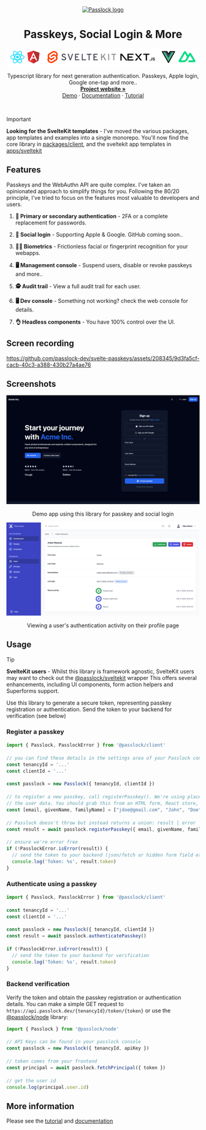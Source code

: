 <div align="center">
  <a href="https://github.com/passlock-dev/passkeys-frontend">
    <img src="https://github.com/passlock-dev/passkeys-frontend/assets/208345/53ee00d3-8e6c-49ea-b43c-3f901450c73b" alt="Passlock logo" width="80" height="80">
  </a>
</div>

<h1 align="center">Passkeys, Social Login & More</h1>

<a name="readme-top"></a>
<div align="center">
  <picture align="center">
    <source srcset="README_assets/repo-banner.dark.svg" media="(prefers-color-scheme: dark)" />
    <img align="center" width=550 height=50 src="README_assets/repo-banner.svg" />
  </picture>
  <p align="center">
    Typescript library for next generation authentication. Passkeys, Apple login, Google one-tap and more..
    <br />
    <a href="https://passlock.dev"><strong>Project website »</strong></a>
    <br />
    <a href="https://d1rl0ue18b0151.cloudfront.net">Demo</a>
    ·
    <a href="https://docs.passlock.dev">Documentation</a>
    ·
    <a href="https://docs.passlock.dev/docs/tutorial/intro">Tutorial</a>
  </p>
</div>

<br />

> [!IMPORTANT]  
> **Looking for the SvelteKit templates** - I've moved the various packages, app templates and examples into a single monorepo. You'll now find the core library in [packages/client](./packages/client/), and the sveltekit app templates in [apps/sveltekit](./apps/sveltekit/README.md)

## Features

Passkeys and the WebAuthn API are quite complex. I've taken an opinionated approach to simplify things for you. Following the 80/20 principle, I've tried to focus on the features most valuable to developers and users.

1. **🔐 Primary or secondary authentication** - 2FA or a complete replacement for passwords. 

2. **🚀 Social login** - Supporting Apple & Google. GitHub coming soon..

3. **☝🏻 Biometrics** - Frictionless facial or fingerprint recognition for your webapps.

4. **🖥️ Management console** - Suspend users, disable or revoke passkeys and more..

5. **🕵️ Audit trail** - View a full audit trail for each user.

6. **🖥️ Dev console** - Something not working? check the web console for details.

7. **👌 Headless components** - You have 100% control over the UI.

## Screen recording

https://github.com/passlock-dev/svelte-passkeys/assets/208345/9d3fa5cf-cacb-40c3-a388-430b27a4ae76

## Screenshots

![SvelteKit template using this library](./README_assets/preline.dark.png)
<p align="center">Demo app using this library for passkey and social login</p>

![Passlock user profile](./README_assets/console.png)
<p align="center">Viewing a user's authentication activity on their profile page</p>

## Usage

> [!TIP]
> **SvelteKit users** - Whilst this library is framework agnostic, SvelteKit users may want to check out the [@passlock/sveltekit](./packages/sveltekit/) wrapper This offers several enhancements, including UI components, form action helpers and Superforms support.

Use this library to generate a secure token, representing passkey registration or authentication. Send the token to your backend for verification (see below)

### Register a passkey

```typescript
import { Passlock, PasslockError } from '@passlock/client'

// you can find these details in the settings area of your Passlock console
const tenancyId = '...'
const clientId = '...'

const passlock = new Passlock({ tenancyId, clientId })

// to register a new passkey, call registerPasskey(). We're using placeholders for 
// the user data. You should grab this from an HTML form, React store, Redux etc.
const [email, givenName, familyName] = ["jdoe@gmail.com", "John", "Doe"]

// Passlock doesn't throw but instead returns a union: result | error
const result = await passlock.registerPasskey({ email, givenName, familyName })

// ensure we're error free
if (!PasslockError.isError(result)) {
  // send the token to your backend (json/fetch or hidden form field etc)
  console.log('Token: %s', result.token)
}
```

### Authenticate using a passkey

```typescript
import { Passlock, PasslockError } from '@passlock/client'

const tenancyId = '...'
const clientId = '...'

const passlock = new Passlock({ tenancyId, clientId })
const result = await passlock.authenticatePasskey()

if (!PasslockError.isError(result)) {
  // send the token to your backend for verification
  console.log('Token: %s', result.token)
}
```

### Backend verification

Verify the token and obtain the passkey registration or authentication details. You can make a simple GET request to `https://api.passlock.dev/{tenancyId}/token/{token}` or use the [@passlock/node][node] library:

```typescript
import { Passlock } from '@passlock/node'

// API Keys can be found in your passlock console
const passlock = new Passlock({ tenancyId, apiKey })

// token comes from your frontend
const principal = await passlock.fetchPrincipal({ token })

// get the user id
console.log(principal.user.id)
```

## More information

Please see the [tutorial][tutorial] and [documentation][docs]

[contact]: https://passlock.dev/contact
[tutorial]: https://docs.passlock.dev/docs/tutorial/intro
[docs]: https://docs.passlock.dev
[node]: https://www.npmjs.com/package/@passlock/node
[melt]: https://melt-ui.com
[shadcn]: https://www.shadcn-svelte.com